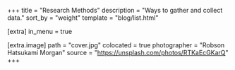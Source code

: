 +++
title = "Research Methods"
description = "Ways to gather and collect data."
sort_by = "weight"
template =  "blog/list.html"

[extra]
in_menu = true

[extra.image]
path = "cover.jpg"
colocated = true
photographer = "Robson Hatsukami Morgan"
source = "https://unsplash.com/photos/RTKaEcGKarQ"
+++

